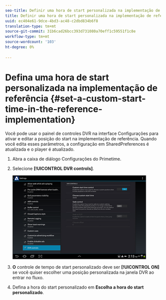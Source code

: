 ```yaml
---
seo-title: Definir uma hora de start personalizada na implementação de referência
title: Definir uma hora de start personalizada na implementação de referência
uuid: ec404e61-9dce-4bd3-ac48-c2dbd834b6f8
translation-type: tm+mt
source-git-commit: 31b6cad26bcc393d731080a70eff1c59551f1c8e
workflow-type: tm+mt
source-wordcount: '103'
ht-degree: 0%

---
```



# Defina uma hora de start personalizada na implementação de referência {#set-a-custom-start-time-in-the-reference-implementation}

Você pode usar o painel de controles DVR na interface Configurações para ativar e editar a posição do start na implementação de referência. Quando você edita esses parâmetros, a configuração em SharedPreferences é atualizada e o player é atualizado.

1. Abra a caixa de diálogo Configurações do Primetime.
1. Selecione **[!UICONTROL DVR controls]**.

   <!--<a id="fig_5C7A4E8F0390404F97E667364DB8B0A6"></a>-->

   ![](assets/dvr-configuration.jpg)

1. **O** controle de tempo de start personalizado deve ser  **[!UICONTROL ON]** se você quiser escolher uma posição personalizada na janela DVR ao entrar no fluxo.
1. Defina a hora do start personalizado em **Escolha a hora do start personalizado**.
